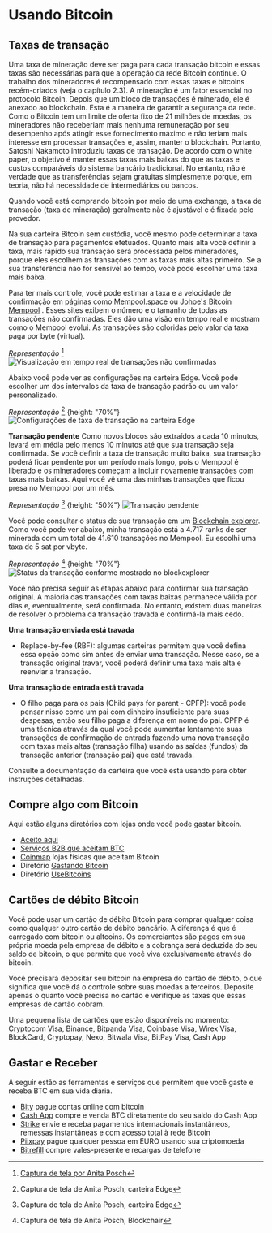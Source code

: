 # Usando Bitcoin

## Taxas de transação
Uma taxa de mineração deve ser paga para cada transação bitcoin e essas taxas são necessárias para que a operação da rede Bitcoin continue. O trabalho dos mineradores é recompensado com essas taxas e bitcoins recém-criados (veja o capítulo 2.3). A mineração é um fator essencial no protocolo Bitcoin. Depois que um bloco de transações é minerado, ele é anexado ao blockchain. Esta é a maneira de garantir a segurança da rede. Como o Bitcoin tem um limite de oferta fixo de 21 milhões de moedas, os mineradores não receberiam mais nenhuma remuneração por seu desempenho após atingir esse fornecimento máximo e não teriam mais interesse em processar transações e, assim, manter o blockchain. Portanto, Satoshi Nakamoto introduziu taxas de transação. De acordo com o white paper, o objetivo é manter essas taxas mais baixas do que as taxas e custos comparáveis ​​do sistema bancário tradicional. No entanto, não é verdade que as transferências sejam gratuitas simplesmente porque, em teoria, não há necessidade de intermediários ou bancos.

Quando você está comprando bitcoin por meio de uma exchange, a taxa de transação (taxa de mineração) geralmente não é ajustável e é fixada pelo provedor.

Na sua carteira Bitcoin sem custódia, você mesmo pode determinar a taxa de transação para pagamentos efetuados. Quanto mais alta você definir a taxa, mais rápido sua transação será processada pelos mineradores, porque eles escolhem as transações com as taxas mais altas primeiro. Se a sua transferência não for sensível ao tempo, você pode escolher uma taxa mais baixa.

Para ter mais controle, você pode estimar a taxa e a velocidade de confirmação em páginas como [Mempool.space](https://mempool.space/) ou [Johoe's Bitcoin Mempool](https://jochen-hoenicke.de/queue/) . Esses sites exibem o número e o tamanho de todas as transações não confirmadas. Eles dão uma visão em tempo real e mostram como o Mempool evolui. As transações são coloridas pelo valor da taxa paga por byte (virtual).

*Representação* [^74]
![Visualização em tempo real de transações não confirmadas](resources/_Mempool-space-white-back.png)

Abaixo você pode ver as configurações na carteira Edge. Você pode escolher um dos intervalos da taxa de transação padrão ou um valor personalizado.

*Representação* [^75]
{height: "70%"}
![Configurações de taxa de transação na carteira Edge](resources/_transaction-fee-setting.png)

**Transação pendente**
Como novos blocos são extraídos a cada 10 minutos, levará em média pelo menos 10 minutos até que sua transação seja confirmada. Se você definir a taxa de transação muito baixa, sua transação poderá ficar pendente por um período mais longo, pois o Mempool é liberado e os mineradores começam a incluir novamente transações com taxas mais baixas. Aqui você vê uma das minhas transações que ficou presa no Mempool por um mês.

*Representação* [^76]
{height: "50%"}
![Transação pendente](resources/_Pending-transaction-edge.png)

Você pode consultar o status de sua transação em um [Blockchain explorer](https://blockchair.com). Como você pode ver abaixo, minha transação está a 4.717 ranks de ser minerada com um total de 41.610 transações no Mempool. Eu escolhi uma taxa de 5 sat por vbyte.

*Representação* [^77]
{height: "70%"}
![Status da transação conforme mostrado no blockexplorer](resources/_Pending-transaction-explorer.png)

Você não precisa seguir as etapas abaixo para confirmar sua transação original. A maioria das transações com taxas baixas permanece válida por dias e, eventualmente, será confirmada. No entanto, existem duas maneiras de resolver o problema da transação travada e confirmá-la mais cedo.

**Uma transação enviada está travada**
* Replace-by-fee (RBF): algumas carteiras permitem que você defina essa opção como sim antes de enviar uma transação. Nesse caso, se a transação original travar, você poderá definir uma taxa mais alta e reenviar a transação.

**Uma transação de entrada está travada**
* O filho paga para os pais (Child pays for parent - CPFP): você pode pensar nisso como um pai com dinheiro insuficiente para suas despesas, então seu filho paga a diferença em nome do pai. CPFP é uma técnica através da qual você pode aumentar lentamente suas transações de confirmação de entrada fazendo uma nova transação com taxas mais altas (transação filha) usando as saídas (fundos) da transação anterior (transação pai) que está travada.

Consulte a documentação da carteira que você está usando para obter instruções detalhadas.

## Compre algo com Bitcoin
Aqui estão alguns diretórios com lojas onde você pode gastar bitcoin.
* [Aceito aqui](https://www.acceptedhere.io)
* [Serviços B2B que aceitam BTC](https://cryptwerk.com/companies/b2b/btc/)
* [Coinmap](https://coinmap.org/view/) lojas físicas que aceitam Bitcoin
* Diretório [Gastando Bitcoin](https://spending-bitcoin.com/)
* Diretório [UseBitcoins](https://usebitcoins.info/)

## Cartões de débito Bitcoin
Você pode usar um cartão de débito Bitcoin para comprar qualquer coisa como qualquer outro cartão de débito bancário. A diferença é que é carregado com bitcoin ou altcoins. Os comerciantes são pagos em sua própria moeda pela empresa de débito e a cobrança será deduzida do seu saldo de bitcoin, o que permite que você viva exclusivamente através do bitcoin.

Você precisará depositar seu bitcoin na empresa do cartão de débito, o que significa que você dá o controle sobre suas moedas a terceiros. Deposite apenas o quanto você precisa no cartão e verifique as taxas que essas empresas de cartão cobram.

Uma pequena lista de cartões que estão disponíveis no momento:
Cryptocom Visa, Binance, Bitpanda Visa, Coinbase Visa, Wirex Visa, BlockCard, Cryptopay, Nexo, Bitwala Visa, BitPay Visa, Cash App

## Gastar e Receber
A seguir estão as ferramentas e serviços que permitem que você gaste e receba BTC em sua vida diária.
* [Bity](https://bity.com/products/crypto-online-bill-pay/) pague contas online com bitcoin
* [Cash App](https://cash.app/bitcoin) compre e venda BTC diretamente do seu saldo do Cash App
* [Strike](https://global.strike.me/) envie e receba pagamentos internacionais instantâneos, remessas instantâneas e com acesso total à rede Bitcoin
* [Piixpay](https://www.piixpay.com/?lang=en) pague qualquer pessoa em EURO usando sua criptomoeda
* [Bitrefill](https://www.bitrefill.com/?hl=en) compre vales-presente e recargas de telefone

[^74]: [Captura de tela por Anita Posch](https://mempool.space)
[^75]: Captura de tela de Anita Posch, carteira Edge
[^76]: Captura de tela de Anita Posch, carteira Edge
[^77]: Captura de tela de Anita Posch, Blockchair
